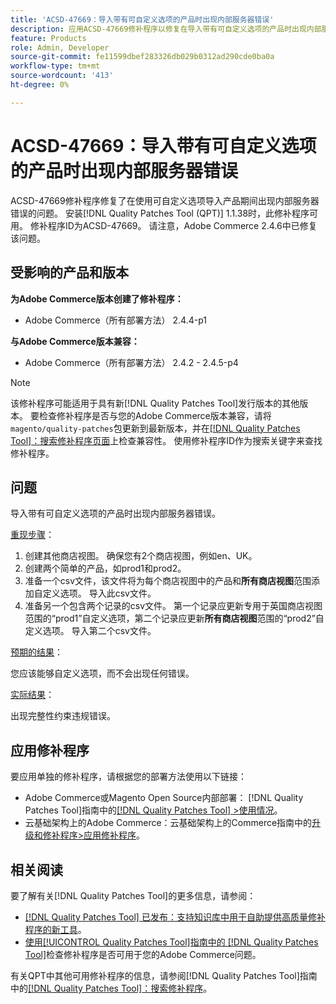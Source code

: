 ```yaml
---
title: 'ACSD-47669：导入带有可自定义选项的产品时出现内部服务器错误'
description: 应用ACSD-47669修补程序以修复在导入带有可自定义选项的产品时出现内部服务器错误的Adobe Commerce问题。
feature: Products
role: Admin, Developer
source-git-commit: fe11599dbef283326db029b0312ad290cde0ba0a
workflow-type: tm+mt
source-wordcount: '413'
ht-degree: 0%

---
```


# ACSD-47669：导入带有可自定义选项的产品时出现内部服务器错误

ACSD-47669修补程序修复了在使用可自定义选项导入产品期间出现内部服务器错误的问题。 安装[!DNL Quality Patches Tool (QPT)] 1.1.38时，此修补程序可用。 修补程序ID为ACSD-47669。 请注意，Adobe Commerce 2.4.6中已修复该问题。

## 受影响的产品和版本

**为Adobe Commerce版本创建了修补程序：**

* Adobe Commerce（所有部署方法） 2.4.4-p1

**与Adobe Commerce版本兼容：**

* Adobe Commerce（所有部署方法） 2.4.2 - 2.4.5-p4

>[!NOTE]
>
>该修补程序可能适用于具有新[!DNL Quality Patches Tool]发行版本的其他版本。 要检查修补程序是否与您的Adobe Commerce版本兼容，请将`magento/quality-patches`包更新到最新版本，并在[[!DNL Quality Patches Tool]：搜索修补程序页面](https://experienceleague.adobe.com/tools/commerce-quality-patches/index.html)上检查兼容性。 使用修补程序ID作为搜索关键字来查找修补程序。

## 问题

导入带有可自定义选项的产品时出现内部服务器错误。

<u>重现步骤</u>：

1. 创建其他商店视图。 确保您有2个商店视图，例如en、UK。
1. 创建两个简单的产品，如prod1和prod2。
1. 准备一个csv文件，该文件将为每个商店视图中的产品和&#x200B;**所有商店视图**&#x200B;范围添加自定义选项。 导入此csv文件。
1. 准备另一个包含两个记录的csv文件。 第一个记录应更新专用于英国商店视图范围的“prod1”自定义选项，第二个记录应更新&#x200B;**所有商店视图**&#x200B;范围的“prod2”自定义选项。 导入第二个csv文件。

<u>预期的结果</u>：

您应该能够自定义选项，而不会出现任何错误。

<u>实际结果</u>：

出现完整性约束违规错误。

## 应用修补程序

要应用单独的修补程序，请根据您的部署方法使用以下链接：

* Adobe Commerce或Magento Open Source内部部署： [!DNL Quality Patches Tool]指南中的[[!DNL Quality Patches Tool] >使用情况](/help/tools/quality-patches-tool/usage.md)。
* 云基础架构上的Adobe Commerce：云基础架构上的Commerce指南中的[升级和修补程序>应用修补程序](https://experienceleague.adobe.com/docs/commerce-cloud-service/user-guide/develop/upgrade/apply-patches.html)。

## 相关阅读

要了解有关[!DNL Quality Patches Tool]的更多信息，请参阅：

* [[!DNL Quality Patches Tool] 已发布：支持知识库中用于自助提供高质量修补程序的新工具](https://experienceleague.adobe.com/en/docs/commerce-knowledge-base/kb/announcements/commerce-announcements/magento-quality-patches-released-new-tool-to-self-serve-quality-patches)。
* [使用[!UICONTROL Quality Patches Tool]指南中的 [!DNL Quality Patches Tool]](/help/tools/quality-patches-tool/patches-available-in-qpt/check-patch-for-magento-issue-with-magento-quality-patches.md)检查修补程序是否可用于您的Adobe Commerce问题。


有关QPT中其他可用修补程序的信息，请参阅[!DNL Quality Patches Tool]指南中的[[!DNL Quality Patches Tool]：搜索修补程序](https://experienceleague.adobe.com/tools/commerce-quality-patches/index.html)。
